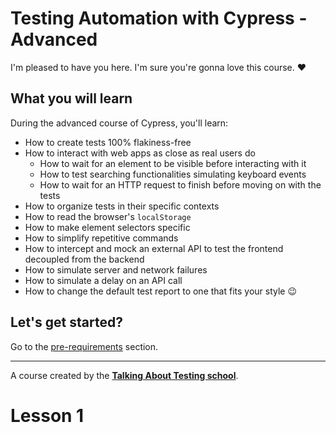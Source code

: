 # Testing Automation with Cypress - Advanced

I'm pleased to have you here. I'm sure you're gonna love this course. ❤️

## What you will learn

During the advanced course of Cypress, you'll learn:

- How to create tests 100% flakiness-free
- How to interact with web apps as close as real users do
  - How to wait for an element to be visible before interacting with it
  - How to test searching functionalities simulating keyboard events
  - How to wait for an HTTP request to finish before moving on with the tests
- How to organize tests in their specific contexts
- How to read the browser's `localStorage`
- How to make element selectors specific
- How to simplify repetitive commands
- How to intercept and mock an external API to test the frontend decoupled from the backend
- How to simulate server and network failures
- How to simulate a delay on an API call
- How to change the default test report to one that fits your style 😉

## Let's get started?

Go to the [pre-requirements](./lessons/0.md) section.

___

A course created by the [**Talking About Testing school**](https://udemy.com/user/walmyr).

# Lesson 1
